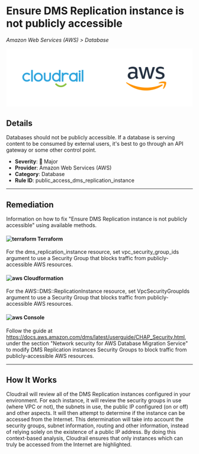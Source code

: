 # Ensure DMS Replication instance is not publicly accessible

*Amazon Web Services (AWS) > Database*

![Cloudrail and Amazon Web Services (AWS) logos](../images/cloudrail_aws.png)

## Details
Databases should not be publicly accessible. If a database is serving content to be consumed by external users, it's best to go through an API gateway or some other control point.

- **Severity**: 🔴 Major
- **Provider**: Amazon Web Services (AWS)
- **Category**: Database
- **Rule ID**: public_access_dms_replication_instance

---

## Remediation
Information on how to fix "Ensure DMS Replication instance is not publicly accessible" using available methods.


####  <img src="../_media/emojis/terraform.png" alt="terraform" width="20"/>  Terraform
For the dms_replication_instance resource, set vpc_security_group_ids argument to use a Security Group that blocks traffic from publicly-accessible AWS resources.








#### <img src="../_media/emojis/aws.png" alt="aws" width="20"/> Cloudformation
For the AWS::DMS::ReplicationInstance resource, set VpcSecurityGroupIds argument to use a Security Group that blocks traffic from publicly-accessible AWS resources.



####  <img src="../_media/emojis/aws.png" alt="aws" width="20"/> Console
Follow the guide at <https://docs.aws.amazon.com/dms/latest/userguide/CHAP_Security.html>, under the section "Network security for AWS Database Migration Service" to modify DMS Replication instances Security Groups to block traffic from publicly-accessible AWS resources.




---

## How It Works
Cloudrail will review all of the DMS Replication instances configured in your environment. For each instance, it will review the security groups in use (where VPC or not), the subnets in use, the public IP configured (on or off) and other aspects. It will then attempt to determine if the instance can be accessed from the Internet. This determination will take into account the security groups, subnet information, routing and other information, instead of relying solely on the existence of a public IP address. By doing this context-based analysis, Cloudrail ensures that only instances which can truly be accessed from the Internet are highlighted.
